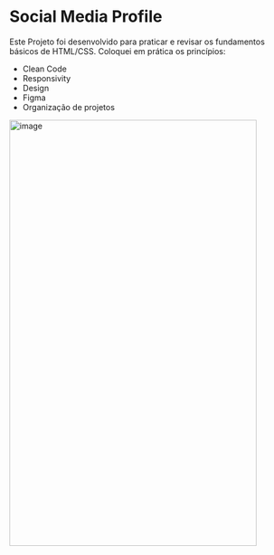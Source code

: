 # Social Media Profile

Este Projeto foi desenvolvido para praticar e revisar os fundamentos básicos de HTML/CSS.
Coloquei em prática os princípios:
- Clean Code
- Responsivity
- Design
- Figma
- Organização de projetos


<img width="437" height="754" alt="image" src="https://github.com/user-attachments/assets/bfe93cf6-e744-415d-8b48-642d9b5d0e85" />
